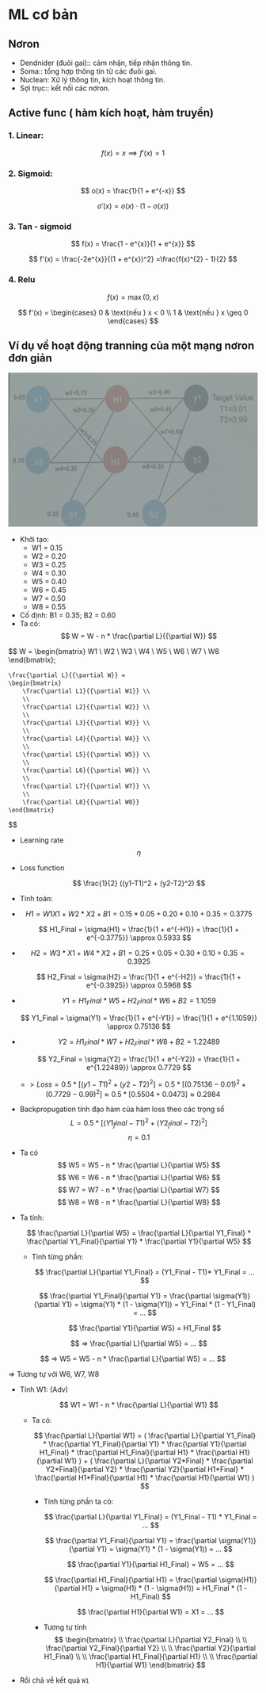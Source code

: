 # ML cơ bản

## Nơron

-   Dendnider (đuôi gai):: cảm nhận, tiếp nhận thông tin.
-   Soma:: tổng hợp thông tin từ các đuôi gai.
-   Nuclean: Xử lý thông tin, kích hoạt thông tin.
-   Sợi trục:: kết nối các nơron.

## Active func ( hàm kích hoạt, hàm truyền)

### 1. Linear:

$$
f(x) = x \implies f'(x) = 1
$$

### 2. Sigmoid:

$$
o(x) = \frac{1}{1 + e^{-x}}
$$

$$
o'(x) = o(x) \cdot (1 - o(x))
$$

### 3. Tan - sigmoid

$$
f(x) = \frac{1 - e^{x}}{1 + e^{x}}
$$

$$
f'(x) = \frac{-2e^{x}}{(1 + e^{x})^2} =\frac{f(x)^{2} - 1}{2}
$$

### 4. Relu

$$
f(x) = \max(0, x)
$$

$$
f'(x) = \begin{cases}
0 & \text{nếu } x < 0 \\
1 & \text{nếu } x \geq 0
\end{cases}
$$

## Ví dụ về hoạt động tranning của một mạng nơron đơn giản

![Hình ảnh minh họa](./noron_basic.png)

-   Khởi tạo:
    -   W1 = 0.15
    -   W2 = 0.20
    -   W3 = 0.25
    -   W4 = 0.30
    -   W5 = 0.40
    -   W6 = 0.45
    -   W7 = 0.50
    -   W8 = 0.55
-   Cố định: B1 = 0.35; B2 = 0.60
-   Ta có:
    $$
    W =
        W - n *
        \frac{\partial L}{{\partial W}}
    $$

$$
W =
    \begin{bmatrix}
        W1 \\
        W2 \\
        W3 \\
        W4 \\
        W5 \\
        W6 \\
        W7 \\
        W8
    \end{bmatrix};

    \frac{\partial L}{{\partial W}} =
    \begin{bmatrix}
        \frac{\partial L1}{{\partial W1}} \\
        \\
        \frac{\partial L2}{{\partial W2}} \\
        \\
        \frac{\partial L3}{{\partial W3}} \\
        \\
        \frac{\partial L4}{{\partial W4}} \\
        \\
        \frac{\partial L5}{{\partial W5}} \\
        \\
        \frac{\partial L6}{{\partial W6}} \\
        \\
        \frac{\partial L7}{{\partial W7}} \\
        \\
        \frac{\partial L8}{{\partial W8}}
    \end{bmatrix}
$$

-   Learning rate
    $$\eta$$

-   Loss function

    $$
     \frac{1}{2} ((y1-T1)^2 + (y2-T2)^2)
    $$

-   Tính toán:

*   $$
    H1
        = W1X1 + W2*X2 + B1
        = 0.15*0.05 + 0.20*0.10 + 0.35
        = 0.3775
    $$

    $$
    H1_Final =
        \sigma(H1) =
        \frac{1}{1 + e^{-H1}} =
        \frac{1}{1 + e^{-0.3775}} \approx
        0.5933
    $$

-   $$
    H2 =
    W3*X1 + W4*X2 + B1 =
    0.25*0.05 + 0.30*0.10 + 0.35 =
    0.3925
    $$

    $$
    H2_Final =
    \sigma(H2) =
    \frac{1}{1 + e^{-H2}} =
    \frac{1}{1 + e^{-0.3925}} \approx
    0.5968
    $$

-   $$
    Y1 =
        H1_Final * W5 + H2_Final * W6 + B2 = 1.1059
    $$

    $$
    Y1_Final =
    \sigma(Y1) =
    \frac{1}{1 + e^{-Y1}} =
    \frac{1}{1 + e^{1.1059}} \approx
    0.75136
    $$

-   $$
    Y2 =
    H1_Final * W7 + H2_Final * W8 + B2 =
    1.22489
    $$

    $$
    Y2_Final =
    \sigma(Y2) =
    \frac{1}{1 + e^{-Y2}} =
    \frac{1}{1 + e^{1.22489}} \approx
    0.7729
    $$

$$
=> Loss = 0.5 * [(y1 - T1)^2 + (y2 - T2)^2] = 0.5 * [(0.75136 - 0.01)^2 + (0.7729 - 0.99)^2] \approx 0.5 * [0.5504 + 0.0473] \approx 0.2984
$$

-   Backpropugation tính đạo hàm của hàm loss theo các trọng số
    $$
    L = 0.5*[(Y1_final - T1)^2 + (Y2_final - T2)^2 ]
    $$
    $$\eta= 0.1$$
-   Ta có
    $$
    W5 =
        W5 -
        n *
        \frac{\partial L}{\partial W5}
    $$
    $$
    W6 =
        W6 -
        n *
        \frac{\partial L}{\partial W6}
    $$
    $$
    W7 =
        W7 -
        n *
        \frac{\partial L}{\partial W7}
    $$
    $$
    W8 =
        W8 -
        n *
        \frac{\partial L}{\partial W8}
    $$
-   Ta tính:

    $$
    \frac{\partial L}{\partial W5} =
        \frac{\partial L}{\partial Y1_Final} *
        \frac{\partial Y1_Final}{\partial Y1} *
        \frac{\partial Y1}{\partial W5}
    $$

    -   Tính từng phần:

        $$
        \frac{\partial L}{\partial Y1_Final} = 
            (Y1_Final - T1)* Y1_Final = 
            ...
        $$

        $$
        \frac{\partial Y1_Final}{\partial Y1} = 
            \frac{\partial \sigma(Y1)}{\partial Y1} = 
            \sigma(Y1) * (1 - \sigma(Y1)) = 
            Y1_Final * (1 - Y1_Final) = 
            ...
        $$

        $$
        \frac{\partial Y1}{\partial W5} = 
            H1_Final
        $$

    $$
    => \frac{\partial L}{\partial W5} = ...
    $$

$$
=> W5 = W5 - n * \frac{\partial L}{\partial W5} = ...
$$

=> Tương tự với W6, W7, W8

-   Tính W1: (Adv)

    $$
    W1 = W1 - n * \frac{\partial L}{\partial W1}
    $$

    -   Ta có:

        $$
        \frac{\partial L}{\partial W1} =
        (
            \frac{\partial L}{\partial Y1_Final} *
            \frac{\partial Y1_Final}{\partial Y1} *
            \frac{\partial Y1}{\partial H1_Final} *
            \frac{\partial H1_Final}{\partial H1} *
            \frac{\partial H1}{\partial W1}
        )
        +
        (
            \frac{\partial L}{\partial Y2*Final} *
            \frac{\partial Y2*Final}{\partial Y2} *
            \frac{\partial Y2}{\partial H1*Final} *
            \frac{\partial H1*Final}{\partial H1} *
            \frac{\partial H1}{\partial W1}
        )
        $$

        -   Tính từng phần ta có:

            $$
            \frac{\partial L}{\partial Y1_Final} =
                (Y1_Final - T1) * Y1_Final = ...
            $$

            $$
            \frac{\partial Y1_Final}{\partial Y1} =
                \frac{\partial \sigma(Y1)}{\partial Y1} = \sigma(Y1) * (1 - \sigma(Y1)) = ...
            $$

            $$
            \frac{\partial Y1}{\partial H1_Final} =
                W5 = ...
            $$

            $$
            \frac{\partial H1_Final}{\partial H1} =
                \frac{\partial \sigma(H1)}{\partial H1} = \sigma(H1) * (1 - \sigma(H1)) =
                H1_Final * (1 - H1_Final)
            $$

            $$
            \frac{\partial H1}{\partial W1} =
                X1 = ...
            $$

        *   Tương tự tính
            $$
            \begin{bmatrix}
            \\
            \frac{\partial L}{\partial Y2_Final} \\
            \\
            \frac{\partial Y2_Final}{\partial Y2} \\
            \\
            \frac{\partial Y2}{\partial H1_Final} \\
            \\
            \frac{\partial H1_Final}{\partial H1} \\
            \\
            \frac{\partial H1}{\partial W1}
            \end{bmatrix}
            $$

-   Rồi chả về kết quả `W1`
